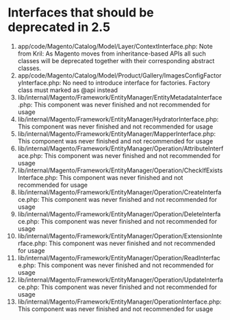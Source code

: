 # Interfaces that should be deprecated in 2.5

1. app/code/Magento/Catalog/Model/Layer/ContextInterface.php: Note from Kril: As Magento moves from inheritance-based APIs all such classes will be deprecated together with their corresponding abstract classes.
1. app/code/Magento/Catalog/Model/Product/Gallery/ImagesConfigFactoryInterface.php: No need to introduce interface for factories. Factory class must marked as @api instead
1. lib/internal/Magento/Framework/EntityManager/EntityMetadataInterface.php: This component was never finished and not recommended for usage
1. lib/internal/Magento/Framework/EntityManager/HydratorInterface.php: This component was never finished and not recommended for usage
1. lib/internal/Magento/Framework/EntityManager/MapperInterface.php: This component was never finished and not recommended for usage
1. lib/internal/Magento/Framework/EntityManager/Operation/AttributeInterface.php: This component was never finished and not recommended for usage
1. lib/internal/Magento/Framework/EntityManager/Operation/CheckIfExistsInterface.php: This component was never finished and not recommended for usage
1. lib/internal/Magento/Framework/EntityManager/Operation/CreateInterface.php: This component was never finished and not recommended for usage
1. lib/internal/Magento/Framework/EntityManager/Operation/DeleteInterface.php: This component was never finished and not recommended for usage
1. lib/internal/Magento/Framework/EntityManager/Operation/ExtensionInterface.php: This component was never finished and not recommended for usage
1. lib/internal/Magento/Framework/EntityManager/Operation/ReadInterface.php: This component was never finished and not recommended for usage
1. lib/internal/Magento/Framework/EntityManager/Operation/UpdateInterface.php: This component was never finished and not recommended for usage
1. lib/internal/Magento/Framework/EntityManager/OperationInterface.php: This component was never finished and not recommended for usage

